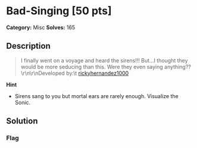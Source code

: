 # Bad-Singing [50 pts]

**Category:** Misc
**Solves:** 165

## Description
>I finally went on a voyage and heard the sirens!!! But...I thought they would be more seducing than this. Were they even saying anything??\r\n\r\nDeveloped by:\t [rickyhernandez1000](https://github.com/rickyhernandez1000)

**Hint**
* Sirens sang to you but mortal ears are rarely enough. Visualize the Sonic.

## Solution

### Flag

